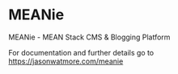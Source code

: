 # MEANie

MEANie - MEAN Stack CMS & Blogging Platform

For documentation and further details go to https://jasonwatmore.com/meanie
